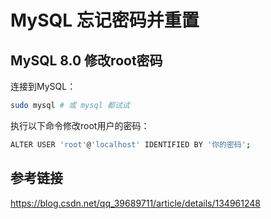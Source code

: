 # MySQL 忘记密码并重置

## MySQL 8.0 修改root密码

连接到MySQL：

```bash
sudo mysql # 或 mysql 都试试
```

执行以下命令修改root用户的密码：

```bash
ALTER USER 'root'@'localhost' IDENTIFIED BY '你的密码';
```

## 参考链接

https://blog.csdn.net/qq_39689711/article/details/134961248

